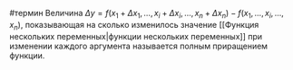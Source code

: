 #термин 
Величина $\Delta y = f(x_1 + \Delta x_1, \dots, x_i + \Delta x_i, \dots, x_n + \Delta x_n) - f(x_1, \dots, x_i, \dots, x_n)$, показывающая на сколько изменилось значение [[Функция нескольких переменных|функции нескольких переменных]] при изменении каждого аргумента называется полным приращением функции.